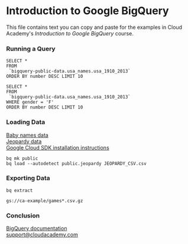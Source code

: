 # Introduction to Google BigQuery
This file contains text you can copy and paste for the examples in Cloud Academy's _Introduction to Google BigQuery_ course.  

### Running a Query
```
SELECT *
FROM
 `bigquery-public-data.usa_names.usa_1910_2013`
ORDER BY number DESC LIMIT 10
```
```
SELECT *
FROM
 `bigquery-public-data.usa_names.usa_1910_2013`
WHERE gender = 'F'
ORDER BY number DESC LIMIT 10
```

### Loading Data
[Baby names data](https://www.ssa.gov/OACT/babynames/names.zip)  
[Jeopardy data](https://datascienceplus.com/wp-content/uploads/2015/08/JEOPARDY_CSV.csv)  
[Google Cloud SDK installation instructions](https://cloud.google.com/sdk/docs/install)
```
bq mk public
bq load --autodetect public.jeopardy JEOPARDY_CSV.csv
```

### Exporting Data
```
bq extract
```
```
gs://ca-example/games*.csv.gz
```

### Conclusion
[BigQuery documentation](https://cloud.google.com/bigquery/docs)  
support@cloudacademy.com  
